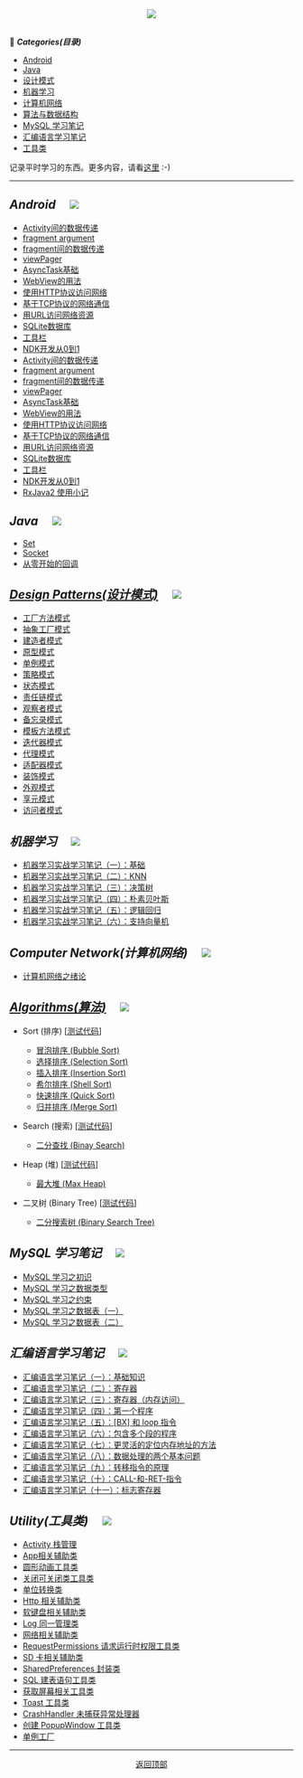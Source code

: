 <div align="center">
  <img id="StudyNotes" src="https://raw.githubusercontent.com/InnoFang/oh-my-study-notes/image-hosting/StudyNotes.png" />
</div>

<br/>

📃 ***Categories(目录)***

  + [Android](#Android) 
  + [Java](#Java)
  + [设计模式](#DesignPatterns)
  + [机器学习](#MachineLearning)
  + [计算机网络](#ComputerNetwork)
  + [算法与数据结构](#Algorithms)
  + [MySQL 学习笔记](#MySqlNotes)
  + [汇编语言学习笔记](#AssemblyLanguage)
  + [工具类](#Utility)

 记录平时学习的东西。更多内容，请看[这里](https://innofang.github.io) :-) 

----------------

## <i id="Android">Android</i> &nbsp;&nbsp;&nbsp; [![](https://raw.githubusercontent.com/InnoFang/oh-my-study-notes/image-hosting/go_top.png)](#StudyNotes)

- [Activity间的数据传递](https://github.com/InnoFang/IFNote/blob/master/Android/Activity/Activity%E9%97%B4%E7%9A%84%E6%95%B0%E6%8D%AE%E4%BC%A0%E9%80%92.md)
- [fragment argument](https://github.com/InnoFang/IFNote/blob/master/Android/Fragment/fragment%20argument.md)
- [fragment间的数据传递](https://github.com/InnoFang/IFNote/blob/master/Android/Fragment/fragment%E9%97%B4%E7%9A%84%E6%95%B0%E6%8D%AE%E4%BC%A0%E9%80%92.md)
- [viewPager](https://github.com/InnoFang/IFNote/blob/master/Android/Fragment/viewPager.md)
- [AsyncTask基础](https://github.com/InnoFang/IFNote/blob/master/Android/%E7%BD%91%E7%BB%9C%E6%8A%80%E6%9C%AF/AsyncTask%E5%9F%BA%E7%A1%80.md)
- [WebView的用法](https://github.com/InnoFang/IFNote/blob/master/Android/%E7%BD%91%E7%BB%9C%E6%8A%80%E6%9C%AF/WebView%E7%9A%84%E7%94%A8%E6%B3%95.md)
- [使用HTTP协议访问网络](https://github.com/InnoFang/IFNote/blob/master/Android/%E7%BD%91%E7%BB%9C%E6%8A%80%E6%9C%AF/%E4%BD%BF%E7%94%A8HTTP%E5%8D%8F%E8%AE%AE%E8%AE%BF%E9%97%AE%E7%BD%91%E7%BB%9C.md)
- [基于TCP协议的网络通信](https://github.com/InnoFang/IFNote/blob/master/Android/%E7%BD%91%E7%BB%9C%E6%8A%80%E6%9C%AF/%E5%9F%BA%E4%BA%8ETCP%E5%8D%8F%E8%AE%AE%E7%9A%84%E7%BD%91%E7%BB%9C%E9%80%9A%E4%BF%A1.md)
- [用URL访问网络资源](https://github.com/InnoFang/IFNote/blob/master/Android/%E7%BD%91%E7%BB%9C%E6%8A%80%E6%9C%AF/%E7%94%A8URL%E8%AE%BF%E9%97%AE%E7%BD%91%E7%BB%9C%E8%B5%84%E6%BA%90.md)
 - [SQLite数据库](https://innofang.github.io/2017/02/19/SQLite%E7%9A%84%E7%AE%80%E5%8D%95%E5%AE%9E%E7%94%A8/)
 - [工具栏](https://github.com/InnoFang/IFNote/blob/master/Android/%E6%A0%B7%E5%BC%8F%E5%92%8C%E4%B8%BB%E9%A2%98/%E5%B7%A5%E5%85%B7%E6%A0%8F.md)
 - [NDK开发从0到1](https://innofang.github.io/2017/04/16/Android-NDK%E5%BC%80%E5%8F%91%E4%BB%8E0%E5%88%B01/)
 - [Activity间的数据传递](https://github.com/InnoFang/IFNote/blob/master/Android/Activity/Activity%E9%97%B4%E7%9A%84%E6%95%B0%E6%8D%AE%E4%BC%A0%E9%80%92.md)
 - [fragment argument](https://github.com/InnoFang/IFNote/blob/master/Android/Fragment/fragment%20argument.md)
 - [fragment间的数据传递](https://github.com/InnoFang/IFNote/blob/master/Android/Fragment/fragment%E9%97%B4%E7%9A%84%E6%95%B0%E6%8D%AE%E4%BC%A0%E9%80%92.md)
 - [viewPager](https://github.com/InnoFang/IFNote/blob/master/Android/Fragment/viewPager.md)
 - [AsyncTask基础](https://github.com/InnoFang/IFNote/blob/master/Android/%E7%BD%91%E7%BB%9C%E6%8A%80%E6%9C%AF/AsyncTask%E5%9F%BA%E7%A1%80.md)
 - [WebView的用法](https://github.com/InnoFang/IFNote/blob/master/Android/%E7%BD%91%E7%BB%9C%E6%8A%80%E6%9C%AF/WebView%E7%9A%84%E7%94%A8%E6%B3%95.md)
 - [使用HTTP协议访问网络](https://github.com/InnoFang/IFNote/blob/master/Android/%E7%BD%91%E7%BB%9C%E6%8A%80%E6%9C%AF/%E4%BD%BF%E7%94%A8HTTP%E5%8D%8F%E8%AE%AE%E8%AE%BF%E9%97%AE%E7%BD%91%E7%BB%9C.md)
 - [基于TCP协议的网络通信](https://github.com/InnoFang/IFNote/blob/master/Android/%E7%BD%91%E7%BB%9C%E6%8A%80%E6%9C%AF/%E5%9F%BA%E4%BA%8ETCP%E5%8D%8F%E8%AE%AE%E7%9A%84%E7%BD%91%E7%BB%9C%E9%80%9A%E4%BF%A1.md)
 - [用URL访问网络资源](https://github.com/InnoFang/IFNote/blob/master/Android/%E7%BD%91%E7%BB%9C%E6%8A%80%E6%9C%AF/%E7%94%A8URL%E8%AE%BF%E9%97%AE%E7%BD%91%E7%BB%9C%E8%B5%84%E6%BA%90.md)
 - [SQLite数据库](https://innofang.github.io/2017/02/19/SQLite%E7%9A%84%E7%AE%80%E5%8D%95%E5%AE%9E%E7%94%A8/)
 - [工具栏](https://github.com/InnoFang/IFNote/blob/master/Android/%E6%A0%B7%E5%BC%8F%E5%92%8C%E4%B8%BB%E9%A2%98/%E5%B7%A5%E5%85%B7%E6%A0%8F.md)  
 - [NDK开发从0到1](https://innofang.github.io/2017/04/16/Android-NDK%E5%BC%80%E5%8F%91%E4%BB%8E0%E5%88%B01/)
 - [RxJava2 使用小记](https://innofang.github.io/2017/04/28/RxJava2-%E4%BD%BF%E7%94%A8%E5%B0%8F%E8%AE%B0/)
 


## <i id="Java">Java</i> &nbsp;&nbsp;&nbsp; [![](https://raw.githubusercontent.com/InnoFang/oh-my-study-notes/image-hosting/go_top.png)](#StudyNotes)

+ [Set](https://github.com/InnoFang/oh-my-study-notes/blob/master/Java/Set.md)
+ [Socket](https://github.com/InnoFang/oh-my-study-notes/blob/master/Java/Socket.md)
+ [从零开始的回调](https://innofang.github.io/2017/03/08/%E4%BB%8E%E9%9B%B6%E5%BC%80%E5%A7%8B%E7%9A%84%E5%9B%9E%E8%B0%83/)


## <a href="https://github.com/InnoFang/DesignPatterns"><i id="DesignPatterns">Design Patterns(设计模式)</i></a>  &nbsp;&nbsp;&nbsp; [![](https://raw.githubusercontent.com/InnoFang/oh-my-study-notes/image-hosting/go_top.png)](#StudyNotes)

+ [工厂方法模式](https://github.com/InnoFang/DesignPatterns/tree/master/src/io/innofang/factory_method)
+ [抽象工厂模式](https://github.com/InnoFang/DesignPatterns/tree/master/src/io/innofang/abstract_factory)
+ [建造者模式](https://github.com/InnoFang/DesignPatterns/tree/master/src/io/innofang/builder)
+ [原型模式](https://github.com/InnoFang/DesignPatterns/tree/master/src/io/innofang/prototype)
+ [单例模式](https://github.com/InnoFang/DesignPatterns/tree/master/src/io/innofang/singleton)
+ [策略模式](https://github.com/InnoFang/DesignPatterns/tree/master/src/io/innofang/strategy)
+ [状态模式](https://github.com/InnoFang/DesignPatterns/tree/master/src/io/innofang/state)
+ [责任链模式](https://github.com/InnoFang/DesignPatterns/tree/master/src/io/innofang/chain_of_responsibility)
+ [观察者模式](https://github.com/InnoFang/DesignPatterns/tree/master/src/io/innofang/observer)
+ [备忘录模式](https://github.com/InnoFang/DesignPatterns/tree/master/src/io/innofang/memento)
+ [模板方法模式](https://github.com/InnoFang/DesignPatterns/tree/master/src/io/innofang/template_method)
+ [迭代器模式](https://github.com/InnoFang/DesignPatterns/tree/master/src/io/innofang/iterator)
+ [代理模式](https://github.com/InnoFang/DesignPatterns/tree/master/src/io/innofang/proxy) 
+ [适配器模式](https://github.com/InnoFang/DesignPatterns/tree/master/src/io/innofang/adapter)
+ [装饰模式](https://github.com/InnoFang/DesignPatterns/tree/master/src/io/innofang/decorator)
+ [外观模式](https://github.com/InnoFang/DesignPatterns/tree/master/src/io/innofang/facade)
+ [享元模式](https://github.com/InnoFang/DesignPatterns/tree/master/src/io/innofang/flyweight)
+ [访问者模式](https://github.com/InnoFang/DesignPatterns/tree/master/src/io/innofang/visitor)

## <i id="MachineLearning">机器学习</i> &nbsp;&nbsp;&nbsp; [![](https://raw.githubusercontent.com/InnoFang/oh-my-study-notes/image-hosting/go_top.png)](#StudyNotes)

+ [机器学习实战学习笔记（一）：基础](https://github.com/InnoFang/oh-my-study-notes/blob/master/MachineLearning/%E6%9C%BA%E5%99%A8%E5%AD%A6%E4%B9%A0%E5%AE%9E%E6%88%98%E5%AD%A6%E4%B9%A0%E7%AC%94%E8%AE%B0%EF%BC%88%E4%B8%80%EF%BC%89%EF%BC%9A%E5%9F%BA%E7%A1%80.md)
+ [机器学习实战学习笔记（二）：KNN](https://github.com/InnoFang/oh-my-study-notes/blob/master/MachineLearning/%E6%9C%BA%E5%99%A8%E5%AD%A6%E4%B9%A0%E5%AE%9E%E6%88%98%E5%AD%A6%E4%B9%A0%E7%AC%94%E8%AE%B0%EF%BC%88%E4%BA%8C%EF%BC%89%EF%BC%9AKNN.md)
+ [机器学习实战学习笔记（三）：决策树](https://github.com/InnoFang/oh-my-study-notes/blob/master/MachineLearning/%E6%9C%BA%E5%99%A8%E5%AD%A6%E4%B9%A0%E5%AE%9E%E6%88%98%E5%AD%A6%E4%B9%A0%E7%AC%94%E8%AE%B0%EF%BC%88%E4%B8%89%EF%BC%89%EF%BC%9A%E5%86%B3%E7%AD%96%E6%A0%91.md)
+ [机器学习实战学习笔记（四）：朴素贝叶斯](https://github.com/InnoFang/oh-my-study-notes/blob/master/MachineLearning/%E6%9C%BA%E5%99%A8%E5%AD%A6%E4%B9%A0%E5%AE%9E%E6%88%98%E5%AD%A6%E4%B9%A0%E7%AC%94%E8%AE%B0%EF%BC%88%E5%9B%9B%EF%BC%89%EF%BC%9A%E6%9C%B4%E7%B4%A0%E8%B4%9D%E5%8F%B6%E6%96%AF.md)
+ [机器学习实战学习笔记（五）：逻辑回归](https://github.com/InnoFang/oh-my-study-notes/blob/master/MachineLearning/%E6%9C%BA%E5%99%A8%E5%AD%A6%E4%B9%A0%E5%AE%9E%E6%88%98%E5%AD%A6%E4%B9%A0%E7%AC%94%E8%AE%B0%EF%BC%88%E4%BA%94%EF%BC%89%EF%BC%9A%E9%80%BB%E8%BE%91%E5%9B%9E%E5%BD%92.md)
+ [机器学习实战学习笔记（六）：支持向量机](https://github.com/InnoFang/oh-my-study-notes/blob/master/MachineLearning/%E6%9C%BA%E5%99%A8%E5%AD%A6%E4%B9%A0%E5%AE%9E%E6%88%98%E5%AD%A6%E4%B9%A0%E7%AC%94%E8%AE%B0%EF%BC%88%E5%85%AD%EF%BC%89%EF%BC%9A%E6%94%AF%E6%8C%81%E5%90%91%E9%87%8F%E6%9C%BA.md)


## <i id="ComputerNetwork">Computer Network(计算机网络)</i>  &nbsp;&nbsp;&nbsp; [![](https://raw.githubusercontent.com/InnoFang/oh-my-study-notes/image-hosting/go_top.png)](#StudyNotes)

+ [计算机网络之绪论](./ComputerNetwork/计算机网络之绪论.md)



## <a href="https://github.com/InnoFang/Algorithms"><i id="Algorithms">Algorithms(算法)</i></a>  &nbsp;&nbsp;&nbsp; [![](https://raw.githubusercontent.com/InnoFang/oh-my-study-notes/image-hosting/go_top.png)](#StudyNotes)

+ Sort (排序)  [[测试代码](https://github.com/InnoFang/Algorithms/blob/master/src/io/innofang/SortTest.java)]
  - [冒泡排序 (Bubble Sort)](https://github.com/InnoFang/Algorithm-Library/blob/master/src/io/innofang/sort/impl/BubbleSort.java)
  - [选择排序 (Selection Sort)](https://github.com/InnoFang/Algorithms/blob/master/src/io/innofang/sort/impl/SelectionSort.java)
  - [插入排序 (Insertion Sort)](https://github.com/InnoFang/Algorithms/blob/master/src/io/innofang/sort/impl/InsertionSort.java)
  - [希尔排序 (Shell Sort)](https://github.com/InnoFang/Algorithms/blob/master/src/io/innofang/sort/impl/ShellSort.java)
  - [快速排序 (Quick Sort)](https://github.com/InnoFang/Algorithms/blob/master/src/io/innofang/sort/impl/QuickSort.java)
  - [归并排序 (Merge Sort)](https://github.com/InnoFang/Algorithms/blob/master/src/io/innofang/sort/impl/MergeSort.java)

+ Search (搜索)  [[测试代码](https://github.com/InnoFang/Algorithms/blob/master/src/io/innofang/SearchTest.java)]
  - [二分查找 (Binay Search)](https://github.com/InnoFang/Algorithms/blob/master/src/io/innofang/search/BinarySearch.java)

+ Heap (堆)  [[测试代码](https://github.com/innofang/Algorithms/blob/master/src/io/innofang/HeapTest.java)]
  - [最大堆 (Max Heap)](https://github.com/innofang/Algorithms/blob/master/src/io/innofang/heap/Heap.java)

+ 二叉树 (Binary Tree) [[测试代码](https://github.com/InnoFang/Algorithms/blob/master/src/io/innofang/BSTTest.java)]
  - [二分搜索树 (Binary Search Tree)](https://github.com/InnoFang/Algorithms/blob/master/src/io/innofang/binarytree/BST.java)


## <i id="MySqlNotes">MySQL 学习笔记</i>  &nbsp;&nbsp;&nbsp; [![](https://raw.githubusercontent.com/InnoFang/oh-my-study-notes/image-hosting/go_top.png)](#StudyNotes)

+ [MySQL 学习之初识](https://github.com/InnoFang/oh-my-study-notes/blob/master/MySQL/MySQL%E5%AD%A6%E4%B9%A0%E4%B9%8B%E5%88%9D%E8%AF%86.md)
+ [MySQL 学习之数据类型](https://github.com/InnoFang/oh-my-study-notes/blob/master/MySQL/MySQL-%E5%AD%A6%E4%B9%A0%E4%B9%8B%E6%95%B0%E6%8D%AE%E7%B1%BB%E5%9E%8B.md)
+ [MySQL 学习之约束](https://github.com/InnoFang/oh-my-study-notes/blob/master/MySQL/MySQL-%E5%AD%A6%E4%B9%A0%E4%B9%8B%E7%BA%A6%E6%9D%9F.md)
+ [MySQL 学习之数据表（一）](https://github.com/InnoFang/oh-my-study-notes/blob/master/MySQL/MySQL-%E5%AD%A6%E4%B9%A0%E4%B9%8B%E6%95%B0%E6%8D%AE%E8%A1%A8(%E4%B8%80)%20.md)
+ [MySQL 学习之数据表（二）](https://github.com/InnoFang/oh-my-study-notes/blob/master/MySQL/MySQL-%E5%AD%A6%E4%B9%A0%E4%B9%8B%E6%95%B0%E6%8D%AE%E8%A1%A8(%E4%BA%8C).md)

## <i id="AssemblyLanguage">汇编语言学习笔记</i>  &nbsp;&nbsp;&nbsp; [![](https://raw.githubusercontent.com/InnoFang/oh-my-study-notes/image-hosting/go_top.png)](#oh-my-study-notes)

+ [汇编语言学习笔记（一）：基础知识](https://github.com/InnoFang/oh-my-study-notes/blob/master/AssemblyLanguage/%E6%B1%87%E7%BC%96%E8%AF%AD%E8%A8%80%E5%AD%A6%E4%B9%A0%E7%AC%94%E8%AE%B0%EF%BC%88%E4%B8%80%EF%BC%89%EF%BC%9A%E5%9F%BA%E7%A1%80%E7%9F%A5%E8%AF%86.md)
+ [汇编语言学习笔记（二）：寄存器](https://github.com/InnoFang/oh-my-study-notes/blob/master/AssemblyLanguage/%E6%B1%87%E7%BC%96%E8%AF%AD%E8%A8%80%E5%AD%A6%E4%B9%A0%E7%AC%94%E8%AE%B0%EF%BC%88%E4%BA%8C%EF%BC%89%EF%BC%9A%E5%AF%84%E5%AD%98%E5%99%A8.md)
+ [汇编语言学习笔记（三）：寄存器（内存访问）](https://github.com/InnoFang/oh-my-study-notes/blob/master/AssemblyLanguage/%E6%B1%87%E7%BC%96%E8%AF%AD%E8%A8%80%E5%AD%A6%E4%B9%A0%E7%AC%94%E8%AE%B0%EF%BC%88%E4%B8%89%EF%BC%89%EF%BC%9A%E5%AF%84%E5%AD%98%E5%99%A8%EF%BC%88%E5%86%85%E5%AD%98%E8%AE%BF%E9%97%AE%EF%BC%89.md)
+ [汇编语言学习笔记（四）：第一个程序](https://github.com/InnoFang/oh-my-study-notes/blob/master/AssemblyLanguage/%E6%B1%87%E7%BC%96%E8%AF%AD%E8%A8%80%E5%AD%A6%E4%B9%A0%E7%AC%94%E8%AE%B0%EF%BC%88%E5%9B%9B%EF%BC%89%EF%BC%9A%E7%AC%AC%E4%B8%80%E4%B8%AA%E7%A8%8B%E5%BA%8F.md)
+ [汇编语言学习笔记（五）：[BX] 和 loop 指令](https://github.com/InnoFang/oh-my-study-notes/blob/master/AssemblyLanguage/%E6%B1%87%E7%BC%96%E8%AF%AD%E8%A8%80%E5%AD%A6%E4%B9%A0%E7%AC%94%E8%AE%B0%EF%BC%88%E4%BA%94%EF%BC%89%EF%BC%9A-BX-%E5%92%8C-loop-%E6%8C%87%E4%BB%A4.md)
+ [汇编语言学习笔记（六）：包含多个段的程序](https://github.com/InnoFang/oh-my-study-notes/blob/master/AssemblyLanguage/%E6%B1%87%E7%BC%96%E8%AF%AD%E8%A8%80%E5%AD%A6%E4%B9%A0%E7%AC%94%E8%AE%B0%EF%BC%88%E5%85%AD%EF%BC%89%EF%BC%9A%E5%8C%85%E5%90%AB%E5%A4%9A%E4%B8%AA%E6%AE%B5%E7%9A%84%E7%A8%8B%E5%BA%8F.md)
+ [汇编语言学习笔记（七）：更灵活的定位内存地址的方法](https://github.com/InnoFang/oh-my-study-notes/blob/master/AssemblyLanguage/%E6%B1%87%E7%BC%96%E8%AF%AD%E8%A8%80%E5%AD%A6%E4%B9%A0%E7%AC%94%E8%AE%B0%EF%BC%88%E4%B8%83%EF%BC%89%EF%BC%9A%E6%9B%B4%E7%81%B5%E6%B4%BB%E7%9A%84%E5%AE%9A%E4%BD%8D%E5%86%85%E5%AD%98%E5%9C%B0%E5%9D%80%E7%9A%84%E6%96%B9%E6%B3%95.md)
+ [汇编语言学习笔记（八）：数据处理的两个基本问题](https://github.com/InnoFang/oh-my-study-notes/blob/master/AssemblyLanguage/%E6%B1%87%E7%BC%96%E8%AF%AD%E8%A8%80%E5%AD%A6%E4%B9%A0%E7%AC%94%E8%AE%B0%EF%BC%88%E5%85%AB%EF%BC%89%EF%BC%9A%E6%95%B0%E6%8D%AE%E5%A4%84%E7%90%86%E7%9A%84%E4%B8%A4%E4%B8%AA%E5%9F%BA%E6%9C%AC%E9%97%AE%E9%A2%98.md)
+ [汇编语言学习笔记（九）：转移指令的原理](https://github.com/InnoFang/oh-my-study-notes/blob/master/AssemblyLanguage/%E6%B1%87%E7%BC%96%E8%AF%AD%E8%A8%80%E5%AD%A6%E4%B9%A0%E7%AC%94%E8%AE%B0%EF%BC%88%E4%B9%9D%EF%BC%89%EF%BC%9A%E8%BD%AC%E7%A7%BB%E6%8C%87%E4%BB%A4%E7%9A%84%E5%8E%9F%E7%90%86.md)
+ [汇编语言学习笔记（十）：CALL-和-RET-指令](https://github.com/InnoFang/oh-my-study-notes/blob/master/AssemblyLanguage/%E6%B1%87%E7%BC%96%E8%AF%AD%E8%A8%80%E5%AD%A6%E4%B9%A0%E7%AC%94%E8%AE%B0%EF%BC%88%E5%8D%81%EF%BC%89%EF%BC%9ACALL-%E5%92%8C-RET-%E6%8C%87%E4%BB%A4.md)
+ [汇编语言学习笔记（十一）：标志寄存器](https://github.com/InnoFang/oh-my-study-notes/blob/master/AssemblyLanguage/%E6%B1%87%E7%BC%96%E8%AF%AD%E8%A8%80%E5%AD%A6%E4%B9%A0%E7%AC%94%E8%AE%B0%EF%BC%88%E5%8D%81%E4%B8%80%EF%BC%89%EF%BC%9A%E6%A0%87%E5%BF%97%E5%AF%84%E5%AD%98%E5%99%A8.md)


## <i id="Utility">Utility(工具类)</i>  &nbsp;&nbsp;&nbsp; [![](https://raw.githubusercontent.com/InnoFang/oh-my-study-notes/image-hosting/go_top.png)](#StudyNotes)

+ [Activity 栈管理](https://github.com/InnoFang/oh-my-study-notes/blob/master/Utility/Android/ActivityCollector.java)
+ [App相关辅助类](https://github.com/InnoFang/oh-my-study-notes/blob/master/Utility/Android/AppUtil.java)
+ [圆形动画工具类](https://github.com/InnoFang/oh-my-study-notes/blob/master/Utility/Android/CircularAnimUtil.java)
+ [关闭可关闭类工具类](https://github.com/InnoFang/oh-my-study-notes/blob/master/Utility/Android/CloseUtil.java)
+ [单位转换类](https://github.com/InnoFang/oh-my-study-notes/blob/master/Utility/Android/DensityUtil.java)
+ [Http 相关辅助类](https://github.com/InnoFang/oh-my-study-notes/blob/master/Utility/Android/HttpUtil.java)
+ [软键盘相关辅助类](https://github.com/InnoFang/oh-my-study-notes/blob/master/Utility/Android/KeyBoardUtil.java)
+ [Log 同一管理类](https://github.com/InnoFang/oh-my-study-notes/blob/master/Utility/Android/L.java)
+ [网络相关辅助类](https://github.com/InnoFang/oh-my-study-notes/blob/master/Utility/Android/NetUtil.java)
+ [RequestPermissions 请求运行时权限工具类](https://github.com/InnoFang/oh-my-study-notes/blob/master/Utility/Android/RequestPermissions.java)
+ [SD 卡相关辅助类](https://github.com/InnoFang/oh-my-study-notes/blob/master/Utility/Android/SDCardUtil.java)
+ [SharedPreferences 封装类](https://github.com/InnoFang/oh-my-study-notes/blob/master/Utility/Android/SPUtil.java)
+ [SQL 建表语句工具类](https://github.com/InnoFang/oh-my-study-notes/blob/master/Utility/Android/SQL.java)
+ [获取屏幕相关工具类](https://github.com/InnoFang/oh-my-study-notes/blob/master/Utility/Android/ScreenUtil.java)
+ [Toast 工具类](https://github.com/InnoFang/oh-my-study-notes/blob/master/Utility/Android/ToastUtil.java)
+ [CrashHandler 未捕获异常处理器](https://github.com/InnoFang/Android-Code-Demos/Android/blob/master/CrashHandlerDemo/app/src/main/java/io/innofang/crashhandlerdemo/CrashHandler.java)
+ [创建 PopupWindow 工具类](https://github.com/InnoFang/oh-my-study-notes/blob/master/Utility/Android/CustomPopupWindow.java)
+ [单例工厂](https://github.com/InnoFang/oh-my-study-notes/blob/master/Utility/Android/SingletonFactory.java)
---------------


<p align="center">
	<a href="#StudyNotes">返回顶部</a>
</p>
